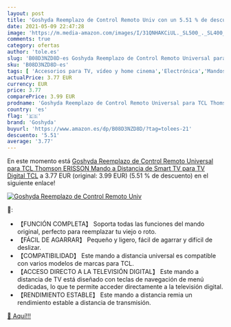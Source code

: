 ```yaml
---
layout: post
title: 'Goshyda Reemplazo de Control Remoto Univ con un 5.51 % de descuento'
date: 2021-05-09 22:47:28
image: 'https://m.media-amazon.com/images/I/31QNHAKCiUL._SL500_._SL400_.jpg'
comments: true
category: ofertas
author: 'tole.es'
slug: 'B08D3NZD8D-es Goshyda Reemplazo de Control Remoto Universal para TCL...'
sku: 'B08D3NZD8D-es'
tags: [ 'Accesorios para TV, vídeo y home cinema','Electrónica','Mandos a distancia','TV, vídeo y home cinema','goshyda','smart','tv', ]
actualPrice: 3.77 EUR
currency: EUR
price: 3.77
comparePrice: 3.99 EUR
prodname: 'Goshyda Reemplazo de Control Remoto Universal para TCL Thomson ERISSON  Mando a Distancia de Smart TV para TV Digital TCL'
country: 'es'
flag: '🇪🇸'
brand: 'Goshyda'
buyurl: 'https://www.amazon.es/dp/B08D3NZD8D/?tag=tolees-21'
descuento: '5.51'
average: '3.77'
---
```


En este momento está [Goshyda Reemplazo de Control Remoto Universal para TCL Thomson ERISSON  Mando a Distancia de Smart TV para TV Digital TCL](https://www.amazon.es/dp/B08D3NZD8D/?tag=tolees-21) a 3.77 EUR (original: 3.99 EUR) (5.51 %  de descuento) en el siguiente enlace!

[![Goshyda Reemplazo de Control Remoto Univ](https://m.media-amazon.com/images/I/31QNHAKCiUL._SL500_._SL400_.jpg)](https://www.amazon.es/dp/B08D3NZD8D/?tag=tolees-21)

🔎:

- 【FUNCIÓN COMPLETA】 Soporta todas las funciones del mando original, perfecto para reemplazar tu viejo o roto.
- 【FÁCIL DE AGARRAR】 Pequeño y ligero, fácil de agarrar y difícil de deslizar.
- 【COMPATIBILIDAD】 Este mando a distancia universal es compatible con varios modelos de marcas para TCL.
- 【ACCESO DIRECTO A LA TELEVISIÓN DIGITAL】 Este mando a distancia de TV está diseñado con teclas de navegación de menú dedicadas, lo que te permite acceder directamente a la televisión digital.
- 【RENDIMIENTO ESTABLE】 Este mando a distancia remia un rendimiento estable a distancia de transmisión.

[🛒 Aquí!!!](https://www.amazon.es/dp/B08D3NZD8D/?tag=tolees-21)
